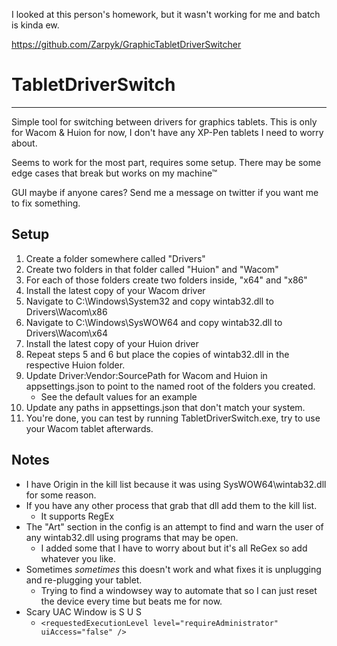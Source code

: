 I looked at this person's homework, but it wasn't working for me and batch is kinda ew.

https://github.com/Zarpyk/GraphicTabletDriverSwitcher

# TabletDriverSwitch
----
Simple tool for switching between drivers for graphics tablets.
This is only for Wacom & Huion for now, I don't have any XP-Pen tablets I need to worry about.

Seems to work for the most part, requires some setup. There may be some edge cases that break but works on my machine™

GUI maybe if anyone cares? Send me a message on twitter if you want me to fix something.

<h2>Setup</h2>

1. Create a folder somewhere called "Drivers"
2. Create two folders in that folder called "Huion" and "Wacom"
3. For each of those folders create two folders inside, "x64" and "x86"
4. Install the latest copy of your Wacom driver
5. Navigate to C:\Windows\System32 and copy wintab32.dll to Drivers\Wacom\x86
6. Navigate to C:\Windows\SysWOW64 and copy wintab32.dll to Drivers\Wacom\x64
7. Install the latest copy of your Huion driver
8. Repeat steps 5 and 6 but place the copies of wintab32.dll in the respective Huion folder.
9. Update Driver:Vendor:SourcePath for Wacom and Huion in appsettings.json to point to the named root of the folders you created.
   - See the default values for an example
10. Update any paths in appsettings.json that don't match your system.
11. You're done, you can test by running TabletDriverSwitch.exe, try to use your Wacom tablet afterwards.

<h2>Notes</h2>

- I have Origin in the kill list because it was using SysWOW64\wintab32.dll for some reason.
- If you have any other process that grab that dll add them to the kill list.
  - It supports RegEx
- The "Art" section in the config is an attempt to find and warn the user of any wintab32.dll using programs that may be open.
  - I added some that I have to worry about but it's all ReGex so add whatever you like.
- Sometimes _sometimes_ this doesn't work and what fixes it is unplugging and re-plugging your tablet.
  - Trying to find a windowsey way to automate that so I can just reset the device every time but beats me for now.
- Scary UAC Window is S U S
  - ```<requestedExecutionLevel level="requireAdministrator" uiAccess="false" />```
